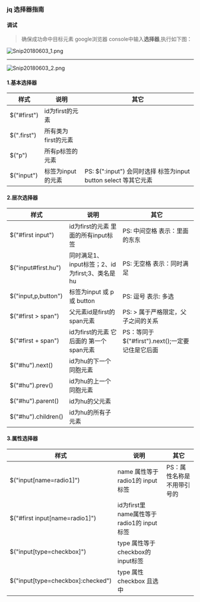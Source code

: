 ### jq 选择器指南
#### 调试
> 确保成功命中目标元素 google浏览器 console中输入**选择器**,执行如下图：

![Snip20180603_1.png](https://i.loli.net/2018/06/03/5b132aea2c847.png)

---

![Snip20180603_2.png](https://i.loli.net/2018/06/03/5b132aea82bf4.png)
#### 1.基本选择器
样式               |说明                    | 其它|
------------------|------------------------|-----|
$("#first")       | id为first的元素     |
$(".first")       | 所有类为first的元素  |
$("p")            | 所有p标签的元素      |
$("input")        | 标签为input的元素    |PS: $(":input") 会同时选择 标签为input button select 等其它元素

#### 2.层次选择器
样式               | 说明                   | 其它|
------------------|------------------------|-----|
$("#first input") | id为first的元素 里面的所有input标签           |PS: 中间空格 表示：里面的东东|
$("input#first.hu")| 同时满足1、input标签；2、id为first;3、类名是hu|PS: 无空格 表示：同时满足|
$("input,p,button") |标签为input 或 p 或 button                  |PS: 逗号 表示: 多选|
$("#first > span")| 父元素id是first的span元素                     |PS: > 属于严格限定，父子之间的关系|
$("#first + span")| id为first的元素 它后面的 第一个span元素        |PS：等同于 $("#first").next();一定要记住是它后面|
$("#hu").next()   | id为hu的下一个同胞元素|                       ||
$("#hu").prev()   | id为hu的上一个同胞元素|                       ||
$("#hu").parent() | id为hu的父元素       |                       ||
$("#hu").children()| id为hu的所有子元素   |                       || 



#### 3.属性选择器
样式               | 说明                   |其它|
------------------|------------------------|----|
$("input[name=radio1]")          | name 属性等于 radio1的 input标签         |PS：属性名称是不用带引号的
$("#first input[name=radio1]")   |id为first里 name属性等于 radio1的 input标签|
$("input[type=checkbox]")        |type 属性等于 checkbox的 input标签         |
$("input[type=checkbox]:checked")|type 属性 checkbox 且选中                 |


